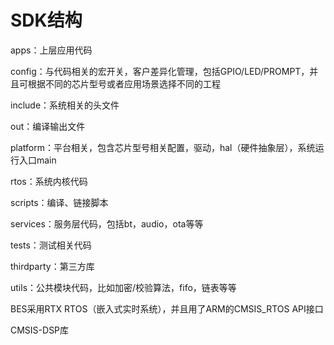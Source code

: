 
# SDK结构


apps：上层应用代码

config：与代码相关的宏开关，客户差异化管理，包括GPIO/LED/PROMPT，并且可根据不同的芯片型号或者应用场景选择不同的工程

include：系统相关的头文件

out：编译输出文件

platform：平台相关，包含芯片型号相关配置，驱动，hal（硬件抽象层），系统运行入口main

rtos：系统内核代码

scripts：编译、链接脚本

services：服务层代码，包括bt，audio，ota等等

tests：测试相关代码

thirdparty：第三方库

utils：公共模块代码，比如加密/校验算法，fifo，链表等等


BES采用RTX RTOS（嵌入式实时系统），并且用了ARM的CMSIS_RTOS API接口

CMSIS-DSP库